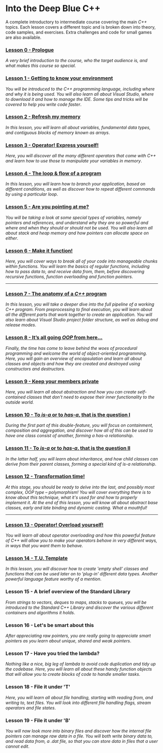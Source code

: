 # Into the Deep Blue C++
A complete introductory to intermediate course covering the main _C++_ topics. Each lesson covers a different topic and is broken down into theory, code samples, and exercises. Extra challenges and code for small games are also available.

### [Lesson 0 - Prologue](https://github.com/karsten-vermeulen-dev/Into-the-deep-blue-C-/tree/main/Lesson%200%20-%20Prologue)

_A very brief introduction to the course, who the target audience is, and what makes this course so special_.

### [Lesson 1 - Getting to know your environment](https://github.com/karsten-vermeulen-dev/Into-the-deep-blue-C-/tree/main/Lesson%2001%20-%20Getting%20to%20know%20your%20environment)

_You will be introduced to the C++ programming language, including where and why it is being used. You will also learn all about Visual Studio, where to download it and how to manage the IDE. Some tips and tricks will be covered to help you write code faster_.

### [Lesson 2 - Refresh my memory](https://github.com/karsten-vermeulen-dev/Into-the-deep-blue-C-/tree/main/Lesson%2002%20-%20Refresh%20my%20memory)

_In this lesson, you will learn all about variables, fundamental data types, and contiguous blocks of memory known as arrays_.

### [Lesson 3 - Operator! Express yourself!](https://github.com/karsten-vermeulen-dev/Into-the-deep-blue-C-/tree/main/Lesson%2003%20-%20Operator!%20Express%20yourself!)

_Here, you will discover all the many different operators that come with C++ and learn how to use those to manipulate your variables in memory_. 

### [Lesson 4 - The loop & flow of a program](https://github.com/karsten-vermeulen-dev/Into-the-deep-blue-C-/tree/main/Lesson%2004%20-%20The%20loop%20%26%20flow%20of%20a%20program)

_In this lesson, you will learn how to branch your application, based on different conditions, as well as discover how to repeat different commands by using a particular loop_.

### [Lesson 5 - Are you pointing at me?](https://github.com/karsten-vermeulen-dev/Into-the-deep-blue-C-/tree/main/Lesson%2005%20-%20Are%20you%20pointing%20at%20me)

_You will be taking a look at some special types of variables, namely pointers and references, and understand why they are so powerful and where and when they should or should not be used. You will also learn all about stack and heap memory and how pointers can allocate space on either_.

### [Lesson 6 - Make it function!](https://github.com/karsten-vermeulen-dev/Into-the-deep-blue-C-/tree/main/Lesson%2006%20-%20Make%20it%20function!)

_Here, you will cover ways to break all of your code into manageable chunks within functions. You will learn the basics of regular functions, including how to pass data to, and receive data from, them, before discovering recursive functions, function overloading and function pointers_.

<hr>

### [Lesson 7 - The anatomy of a _C++_ program](https://github.com/karsten-vermeulen-dev/Into-the-deep-blue-C-/tree/main/Lesson%2007%20-%20The%20anatomy%20of%20a%20C%2B%2B%20program)

_In this lesson, you will take a deeper dive into the full pipeline of a working C++ program. From preprocessing to final execution, you will learn about all the different parts that work together to create an application. You will also learn about Visual Studio project folder structure, as well as debug and release modes_.

### [Lesson 8 - It’s all going _OOP_ from here...](https://github.com/karsten-vermeulen-dev/Into-the-deep-blue-C-/tree/main/Lesson%2008%20-%20It%E2%80%99s%20all%20going%20OOP%20from%20here%E2%80%A6)

_Finally, the time has come to leave behind the woes of procedural programming and welcome the world of object-oriented programming. Here, you will gain an overview of encapsulation and learn all about classes and objects and how they are created and destroyed using constructors and destructors_.

### [Lesson 9 - Keep your members private](https://github.com/karsten-vermeulen-dev/Into-the-deep-blue-C-/tree/main/Lesson%2009%20-%20Keep%20your%20members%20private)

_Here, you will learn all about abstraction and how you can create self-contained classes that don't need to expose their inner functionality to the outside world._

### [Lesson 10 - To _is-a_ or to _has-a_, that is the question I](https://github.com/karsten-vermeulen-dev/Into-the-deep-blue-C-/tree/main/Lesson%2010%20-%20To%20is-a%20or%20to%20has-a%2C%20that%20is%20the%20question%20I)

_During the first part of this double-feature, you will focus on containment, composition and aggregation, and discover how all of this can be used to have one class consist of another, forming a has-a relationship_.

### [Lesson 11 - To _is-a_ or to _has-a_, that is the question II](https://github.com/karsten-vermeulen-dev/Into-the-deep-blue-C-/tree/main/Lesson%2011%20-%20To%20is-a%20or%20to%20has-a%2C%20that%20is%20the%20question%20II)

_In the latter half, you will learn about inheritance, and how child classes can derive from their parent classes, forming a special kind of is-a relationship_.

### [Lesson 12 - Transformation time!](https://github.com/karsten-vermeulen-dev/Into-the-deep-blue-C-/tree/main/Lesson%2012%20-%20Transformation%20time!)

_At this stage, you should be ready to delve into the last, and possibly most complex, OOP type – polymorphism! You will cover everything there is to know about this technique, what it's used for and how to properly implement it. At the end of this lesson, you will know all about abstract base classes, early and late binding and dynamic casting. What a mouthful!_

<hr>

### [Lesson 13 - Operator! Overload yourself!](https://github.com/karsten-vermeulen-dev/Into-the-deep-blue-C-/tree/main/Lesson%2013%20-%20Operator!%20Overload%20yourself!)

_You will learn all about operator overloading and how this powerful feature of C++ will allow you to make your operators behave in very different ways, in ways that you want them to behave_.

### [Lesson 14 - T.U. Template](https://github.com/karsten-vermeulen-dev/Into-the-deep-blue-C-/tree/main/Lesson%2014%20-%20T.U.%20Template)

_In this lesson, you will discover how to create 'empty shell' classes and functions that can be used later on to 'plug-in' different data types. Another powerful language feature worthy of a mention_.

### Lesson 15 - A brief overview of the Standard Library

_From strings to vectors, deques to maps, stacks to queues, you will be introduced to the Standard C++ Library and discover the various different containers and algorithms it holds_.

### Lesson 16 - Let's be smart about this

_After appreciating raw pointers, you are really going to appreciate smart pointers as you learn about unique, shared and weak pointers_.

### Lesson 17 - Have you tried the lambda?

_Nothing like a nice, big leg of lambda to avoid code duplication and tidy up the codebase. Here, you will learn all about these handy function objects that will allow you to create blocks of code to handle smaller tasks_.

### Lesson 18 - File it under 'T'

_Here, you will learn all about file handling, starting with reading from, and writing to, text files. You will look into different file handling flags, stream operators and file states_.

### Lesson 19 - File it under 'B'

_You will now look more into binary files and discover how the internal file pointers can manage raw data in a file. You will both write binary data to, and read data from, a .dat file, so that you can store data in files that a user cannot edit_.
